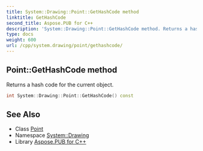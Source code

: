 ```yaml
---
title: System::Drawing::Point::GetHashCode method
linktitle: GetHashCode
second_title: Aspose.PUB for C++
description: 'System::Drawing::Point::GetHashCode method. Returns a hash code for the current object in C++.'
type: docs
weight: 600
url: /cpp/system.drawing/point/gethashcode/
---
```

## Point::GetHashCode method


Returns a hash code for the current object.

```cpp
int System::Drawing::Point::GetHashCode() const
```

## See Also

* Class [Point](../)
* Namespace [System::Drawing](../../)
* Library [Aspose.PUB for C++](../../../)
